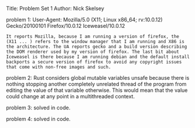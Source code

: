Title: Problem Set 1
Author: Nick Skelsey

problem 1:
User-Agent: Mozilla/5.0 (X11; Linux x86_64; rv:10.0.12) Gecko/20100101 Firefox/10.0.12 Iceweasel/10.0.12

	It reports Mozilla, because I am running a version of firefox, the (X11 ... ) refers to the window manager that I am running and X86 is the architecture. The UA reports gecko and a build version describing the DOM renderer used by my version of firefox. The last bit about Iceweasel is there because I am running debian and the default install backports a secure version of firefox to avoid any copyright issues that come with non-free images and such.


problem 2:
     Rust considers global mutable variables unsafe because there is nothing stopping another completely unrelated thread of the program from editing the value of that variable otherwise. This would mean that the value could change at any point in a multithreaded context.

problem 3:
     solved in code.	
	
problem 4:
	solved in code.
